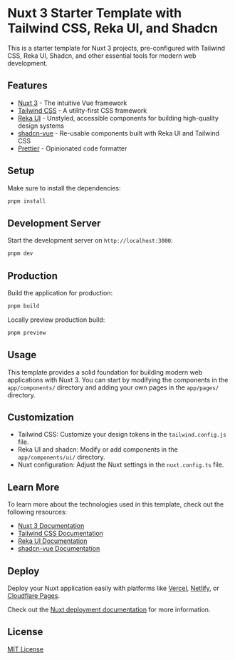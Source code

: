 # Nuxt 3 Starter Template with Tailwind CSS, Reka UI, and Shadcn

This is a starter template for Nuxt 3 projects, pre-configured with Tailwind CSS, Reka UI, Shadcn, and other essential tools for modern web development.

## Features

- [Nuxt 3](https://nuxt.com/) - The intuitive Vue framework
- [Tailwind CSS](https://tailwindcss.com/) - A utility-first CSS framework
- [Reka UI](https://reka-ui.com/) - Unstyled, accessible components for building high-quality design systems
- [shadcn-vue](https://www.shadcn-vue.com/) - Re-usable components built with Reka UI and Tailwind CSS
- [Prettier](https://prettier.io/) - Opinionated code formatter

## Setup

Make sure to install the dependencies:

```bash
pnpm install
```

## Development Server

Start the development server on `http://localhost:3000`:

```bash
pnpm dev
```

## Production

Build the application for production:

```bash
pnpm build
```

Locally preview production build:

```bash
pnpm preview
```

## Usage

This template provides a solid foundation for building modern web applications with Nuxt 3. You can start by modifying the components in the `app/components/` directory and adding your own pages in the `app/pages/` directory.

## Customization

- Tailwind CSS: Customize your design tokens in the `tailwind.config.js` file.
- Reka UI and shadcn: Modify or add components in the `app/components/ui/` directory.
- Nuxt configuration: Adjust the Nuxt settings in the `nuxt.config.ts` file.

## Learn More

To learn more about the technologies used in this template, check out the following resources:

- [Nuxt 3 Documentation](https://nuxt.com/docs/getting-started/introduction)
- [Tailwind CSS Documentation](https://tailwindcss.com/docs)
- [Reka UI Documentation](https://reka-ui.com/docs/overview/getting-started)
- [shadcn-vue Documentation](https://www.shadcn-vue.com/docs/introduction.html)

## Deploy

Deploy your Nuxt application easily with platforms like [Vercel](https://vercel.com/), [Netlify](https://www.netlify.com/), or [Cloudflare Pages](https://pages.cloudflare.com/).

Check out the [Nuxt deployment documentation](https://nuxt.com/docs/getting-started/deployment) for more information.

## License

[MIT License](LICENSE)
